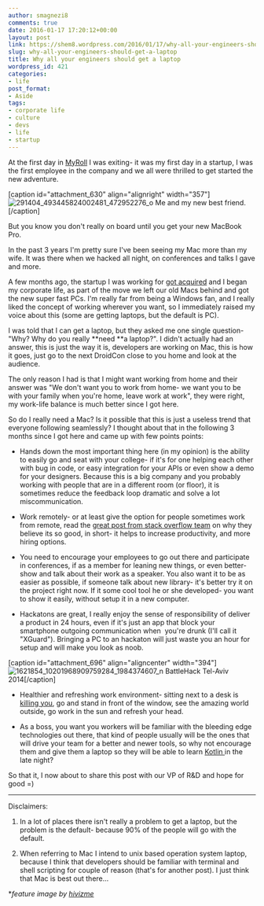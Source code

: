 ```yaml
---
author: smagnezi8
comments: true
date: 2016-01-17 17:20:12+00:00
layout: post
link: https://shem8.wordpress.com/2016/01/17/why-all-your-engineers-should-get-a-laptop/
slug: why-all-your-engineers-should-get-a-laptop
title: Why all your engineers should get a laptop
wordpress_id: 421
categories:
- life
post_format:
- Aside
tags:
- corporate life
- culture
- devs
- life
- startup
---
```


At the first day in [MyRoll](http://www.myroll.com/about) I was exiting- it was my first day in a startup, I was the first employee in the company and we all were thrilled to get started the new adventure.

[caption id="attachment_630" align="alignright" width="357"]![291404_493445824002481_472952276_o](https://shem8.files.wordpress.com/2016/01/291404_493445824002481_472952276_o.jpg?w=559) Me and my new best friend.[/caption]

But you know you don't really on board until you get your new MacBook Pro.

In the past 3 years I'm pretty sure I've been seeing my Mac more than my wife. It was there when we hacked all night, on conferences and talks I gave and more.

A few months ago, the startup I was working for [got acquired](http://venturebeat.com/2015/11/12/avg-acquires-israeli-photo-management-startup-myroll-plans-to-integrate-the-technologies/) and I began my corporate life, as part of the move we left our old Macs behind and got the new super fast PCs. I'm really far from being a Windows fan, and I really liked the concept of working wherever you want, so I immediately raised my voice about this (some are getting laptops, but the default is PC).

I was told that I can get a laptop, but they asked me one single question- "Why? Why do you really **need **a laptop?". I didn't actually had an answer, this is just the way it is, developers are working on Mac, this is how it goes, just go to the next DroidCon close to you home and look at the audience.

The only reason I had is that I might want working from home and their answer was "We don't want you to work from home- we want you to be with your family when you're home, leave work at work", they were right, my work-life balance is much better since I got here.

So do I really need a Mac? Is it possible that this is just a useless trend that everyone following seamlessly? I thought about that in the following 3 months since I got here and came up with few points points:



	
  * Hands down the most important thing here (in my opinion) is the ability to easily go and seat with your college- if it's for one helping each other with bug in code, or easy integration for your APIs or even show a demo for your designers. Because this is a big company and you probably working with people that are in a different room (or floor), it is sometimes reduce the feedback loop dramatic and solve a lot miscommunication.

	
  * Work remotely- or at least give the option for people sometimes work from remote, read the [great post from stack overflow team](https://blog.stackoverflow.com/2013/02/why-we-still-believe-in-working-remotely/) on why they believe its so good, in short- it helps to increase productivity, and more hiring options.

	
  * You need to encourage your employees to go out there and participate in conferences, if as a member for leaning new things, or even better- show and talk about their work as a speaker. You also want it to be as easier as possible, if someone talk about new library- it's better try it on the project right now. If it some cool tool he or she developed- you want to show it easily, without setup it in a new computer.

	
  * Hackatons are great, I really enjoy the sense of responsibility of deliver a product in 24 hours, even if it's just an app that block your smartphone outgoing communication when  you're drunk (I'll call it "XGuard"). Bringing a PC to an hackaton will just waste you an hour for setup and will make you look as noob.


[caption id="attachment_696" align="aligncenter" width="394"]![1621854_10201968909759284_1984374607_n](https://shem8.files.wordpress.com/2016/01/1621854_10201968909759284_1984374607_n.jpg?w=559) BattleHack Tel-Aviv 2014[/caption]



	
  * Healthier and refreshing work environment- sitting next to a desk is [killing you](http://www.diygenius.com/your-desk-job-is-killing-you-the-truth-about-sitting-down-infographic/), go and stand in front of the window, see the amazing world outside, go work in the sun and refresh your head.

	
  * As a boss, you want you workers will be familiar with the bleeding edge technologies out there, that kind of people usually will be the ones that will drive your team for a better and newer tools, so why not encourage them and give them a laptop so they will be able to learn [Kotlin ](https://shem8.wordpress.com/2016/01/01/kotlin-a-better-java-for-android/)in the late night?




So that it, I now about to share this post with our VP of R&D and hope for good =)



* * *





Disclaimers:



	
  1. In a lot of places there isn't really a problem to get a laptop, but the problem is the default- because 90% of the people will go with the default.

	
  2. When referring to Mac I intend to unix based operation system laptop, because I think that developers should be familiar with terminal and shell scripting for couple of reason (that's for another post). I just think that Mac is best out there...




*_feature image by [hivizme](https://hivizme.files.wordpress.com/2012/06/cable-mess.jpg)_
